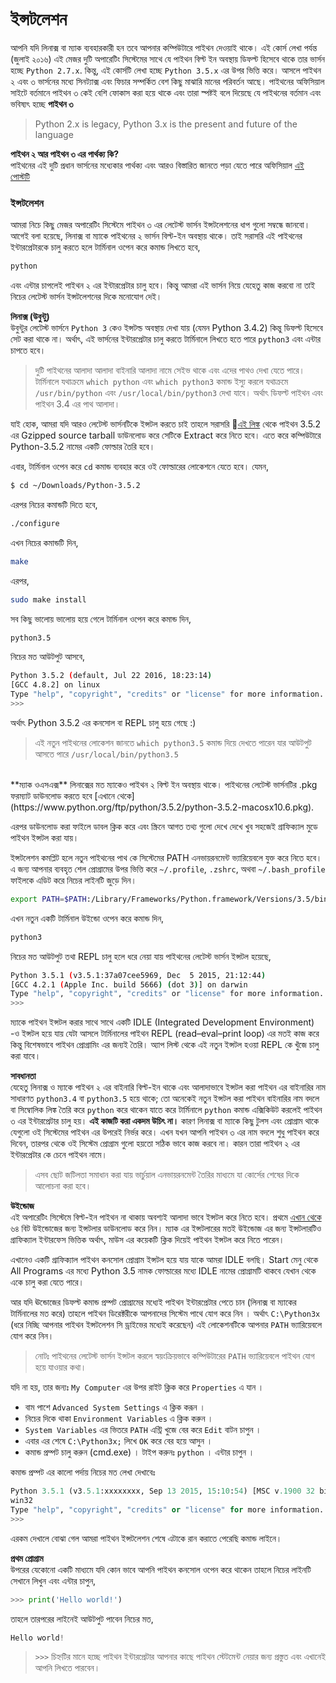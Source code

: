 # ইন্সটলেশন 


আপনি যদি লিনাক্স বা ম্যাক ব্যবহারকারী হন তবে আপনার কম্পিউটারে পাইথন দেওয়াই থাকে। এই কোর্স লেখা পর্যন্ত (জুলাই ২০১৬) এই মেজর দুটি অপারেটিং সিস্টেমের সাথে যে পাইথন বিল্ট ইন অবস্থায় ডিফল্ট হিসেবে থাকে তার ভার্সন হচ্ছে `Python 2.7.x`. কিন্তু, এই কোর্সটি লেখা হচ্ছে `Python 3.5.x` এর উপর ভিত্তি করে। আসলে পাইথন ২ এবং ৩ ভার্সনের মধ্যে সিনট্যাক্স এবং ফিচার সম্পর্কিত বেশ কিছু মাঝারি মানের পরিবর্তন আছে। পাইথনের অফিসিয়াল সাইটে বর্তমানে পাইথন ৩ কেই বেশি ফোকাস করা হয়ে থাকে এবং তারা স্পষ্টই বলে দিয়েছে যে পাইথনের বর্তমান এবং ভবিষ্যৎ হচ্ছে **পাইথন ৩**   

> Python 2.x is legacy, Python 3.x is the present and future of the language

**পাইথন ২ আর পাইথন ৩ এর পার্থক্য কি?**    
পাইথনের এই দুটি প্রধান ভার্সনের মধ্যেকার পার্থক্য এবং আরও বিস্তারিত জানতে পড়া যেতে পারে অফিসিয়াল [এই পোস্টটি](https://wiki.python.org/moin/Python2orPython3) 


### ইন্সটলেশন
আমরা নিচে কিছু মেজর অপারেটিং সিস্টেমে পাইথন ৩ এর লেটেস্ট ভার্সন ইন্সটলেশনের ধাপ গুলো সম্বন্ধে জানবো। আগেই বলা হয়েছে, লিনাক্স বা ম্যাকে পাইথনের ২ ভার্সন বিল্ট-ইন অবস্থায় থাকে। তাই সরাসরি এই পাইথনের ইন্টারপ্রেটারকে চালু করতে হলে টার্মিনাল ওপেন করে কমান্ড লিখতে হবে,   
 
```bash
python
```
এবং এন্টার চাপলেই পাইথন ২ এর ইন্টারপ্রেটার চালু হবে।  কিন্তু আমরা এই ভার্সন নিয়ে যেহেতু কাজ করবো না তাই নিচের লেটেস্ট ভার্সন ইন্সটলেশনের দিকে মনোযোগ দেই। 

**লিনাক্স (উবুন্টু)**    
উবুন্টুর লেটেস্ট ভার্সনে `Python 3` কেও ইন্সটল্ড অবস্থায় দেখা যায় (যেমন Python 3.4.2) কিন্তু ডিফল্ট হিসেবে সেট করা থাকে না। অর্থাৎ, এই ভার্সনের ইন্টারপ্রেটার চালু করতে টার্মিনালে লিখতে হতে পারে `python3` এবং এন্টার চাপতে হবে।    
> দুটি পাইথনের আলাদা আলাদা বাইনারি আলাদা নামে সেইভ থাকে এবং এদের পাথও দেখা যেতে পারে। টার্মিনালে যথাক্রমে `which python` এবং `which python3` কমান্ড ইস্যু করলে যথাক্রমে `/usr/bin/python` এবং `/usr/local/bin/python3` দেখা যাবে। অর্থাৎ ডিফল্ট পাইথন এবং পাইথন 3.4 এর পাথ আলাদা।     

যাই হোক, আমরা যদি আরও লেটেস্ট ভার্সনটিকে ইন্সটল করতে চাই তাহলে সরাসরি [এই লিঙ্ক](https://www.python.org/ftp/python/3.5.2/Python-3.5.2.tgz) থেকে পাইথন 3.5.2 এর Gzipped source tarball ডাউনলোড করে সেটিকে Extract করে নিতে হবে। এতে করে কম্পিউটারে Python-3.5.2 নামের একটি ফোল্ডার তৈরি হবে।    

এবার, টার্মিনাল ওপেন করে `cd` কমান্ড ব্যবহার করে ওই ফোল্ডারের লোকেশনে যেতে হবে। যেমন, 

```bash
$ cd ~/Downloads/Python-3.5.2
```
  
এরপর নিচের কমান্ডটি দিতে হবে,    

```bash
./configure
```

এখন নিচের কমান্ডটি দিন,    

```bash
make
```

এরপর,   

```bash
sudo make install
```

সব কিছু ভালোয় ভালোয় হয়ে গেলে টার্মিনাল ওপেন করে কমান্ড দিন,

```bash
python3.5
```
নিচের মত আউটপুট আসবে, 

```bash
Python 3.5.2 (default, Jul 22 2016, 18:23:14)
[GCC 4.8.2] on linux
Type "help", "copyright", "credits" or "license" for more information.
>>>
```   
অর্থাৎ Python 3.5.2 এর কনসোল বা REPL চালু হয়ে গেছে :)

> এই নতুন পাইথনের লোকেশন জানতে `which python3.5` কমান্ড দিয়ে দেখতে পারেন যার আউটপুট আসতে পারে `/usr/local/bin/python3.5`

<br/>
**ম্যাক ওএসএক্স**   
লিনাক্সের মত ম্যাকেও পাইথন ২ বিল্ট ইন অবস্থায় থাকে। পাইথনের লেটেস্ট ভার্সনটির .pkg ফরম্যাট ডাউনলোড করতে হবে [এখানে থেকে](https://www.python.org/ftp/python/3.5.2/python-3.5.2-macosx10.6.pkg).    

এরপর ডাউনলোড করা ফাইলে ডাবল ক্লিক করে এবং স্ক্রিনে আগত তথ্য গুলো দেখে দেখে খুব সহজেই গ্রাফিক্যাল মুডে পাইথন ইন্সটল করা যায়।   

ইন্সটলেশন কমপ্লিট হলে নতুন পাইথনের পাথ কে সিস্টেমের PATH এনভায়রনমেন্ট ভ্যারিয়েবলে যুক্ত করে নিতে হবে। এ জন্য আপনার ব্যবহৃত শেল প্রোগ্রামের উপর ভিত্তি করে `~/.profile`, `.zshrc`, অথবা `~/.bash_profile` ফাইলকে এডিট করে নিচের লাইনটি জুড়ে দিন।    

```bash
export PATH=$PATH:/Library/Frameworks/Python.framework/Versions/3.5/bin/python3
```

এখন নতুন একটি টার্মিনাল উইন্ডো ওপেন করে কমান্ড দিন, 

```python
python3
```

নিচের মত আউটপুট তথা REPL চালু হলে ধরে নেয়া যায় পাইথনের লেটেস্ট ভার্সন ইন্সটল হয়েছে, 

```bash
Python 3.5.1 (v3.5.1:37a07cee5969, Dec  5 2015, 21:12:44)
[GCC 4.2.1 (Apple Inc. build 5666) (dot 3)] on darwin
Type "help", "copyright", "credits" or "license" for more information.
>>>
```

ম্যাকে পাইথন ইন্সটল করার সাথে সাথে একটি IDLE (Integrated Development Environment) -ও ইন্সটল হয়ে যায় যেটা আসলে টার্মিনালের পাইথন REPL (read–eval–print loop) এর মতই কাজ করে কিন্তু বিশেষভাবে পাইথন প্রোগ্রামিং এর জন্যই তৈরি। অ্যাপ লিস্ট থেকে এই নতুন ইন্সটল হওয়া REPL কে খুঁজে চালু করা যাবে। 

**সাবধানতা**    
যেহেতু লিনাক্স ও ম্যাকে পাইথন ২ এর বাইনারি বিল্ট-ইন থাকে এবং আলাদাভাবে ইন্সটল করা পাইথন এর বাইনারির নাম সাধারণত `python3.4` বা `python3.5` হয়ে থাকে; তো অনেকেই নতুন ইন্সটল করা পাইথন বাইনারির নাম বদলে বা সিম্বোলিক লিঙ্ক তৈরি করে `python` করে থাকেন যাতে করে টার্মিনালে `python` কমান্ড এক্সিকিউট করলেই পাইথন ৩ এর ইন্টারপ্রেটার চালু হয়। **এই কাজটি করা একদম উচিৎ না।** কারণ লিনাক্স বা ম্যাকে কিছু টুলস এবং প্রোগ্রাম থাকে যেগুলো ওই সিস্টেমের পাইথন এর উপরেই নির্ভর করে। এখন যখন আপনি পাইথন ৩ এর নাম বদলে শুধু পাইথন করে দিবেন, তারপর থেকে ওই সিস্টেম প্রোগ্রাম গুলো হয়তো সঠিক ভাবে কাজ করবে না। কারন তারা পাইথন ২ এর ইন্টারপ্রেটার কে চেনে পাইথন নামে।    

> এসব ছোট জটিলতা সমাধান করা যায় ভার্চুয়াল এনভায়রনমেন্ট তৈরির মাধ্যমে যা কোর্সের শেষের দিকে আলোচনা করা হবে।


**উইন্ডোজ**   
এই অপারেটিং সিস্টেমে বিল্ট-ইন পাইথন না থাকায় অবশ্যই আলাদা ভাবে ইন্সটল করে নিতে হবে। প্রথমে [এখান থেকে](https://www.python.org/ftp/python/3.5.2/python-3.5.2-amd64.exe) ৬৪ বিট উইন্ডোজের জন্য ইন্সটলার ডাউনলোড করে নিন। ম্যাক এর ইন্সটলারের মতই উইন্ডোজ এর জন্য ইন্সটলারটিও গ্রাফিক্যাল ইন্টারফেস ভিত্তিক অর্থাৎ, মাউস এর কয়েকটি ক্লিক দিয়েই পাইথন ইন্সটল করে নিতে পারেন।    

এখানেও একটি গ্রাফিক্যাল পাইথন কনসোল প্রোগ্রাম ইন্সটল হয়ে যায় যাকে আমরা IDLE বলছি। Start মেনু থেকে All Programs এর মধ্যে Python 3.5 নামক ফোল্ডারের মধ্যে IDLE নামের প্রোগ্রামটি থাকবে যেখান থেকে একে চালু করা যেতে পারে। 

আর যদি ঊন্ডোজের ডিফল্ট কমান্ড প্রম্পট প্রোগ্রামের মধ্যেই পাইথন ইন্টারপ্রেটার পেতে চান (লিনাক্স বা ম্যাকের টার্মিনালের মত করে) তাহলে পাইথন ডিরেক্টরীকে আপনাদের সিস্টেম পাথে যোগ করে নিন । অর্থাৎ ```C:\Python3x``` (ধরে নিচ্ছি আপনার পাইথন ইন্সটলেশন সি ড্রাইভের মধ্যেই করেছেন) এই লোকেশনটিকে আপনার ```PATH``` ভ্যারিয়েবলে যোগ করে নিন।   

> নোটঃ পাইথনের লেটেস্ট ভার্সন ইন্সটল করলে স্বয়ংক্রিয়ভাবে কম্পিউটারের ```PATH``` ভ্যারিয়েবলে পাইথন যোগ হয়ে যাওয়ার কথা।   

যদি না হয়, তার জন্যঃ 
```My Computer``` এর উপর রাইট ক্লিক করে ```Properties``` এ যান । 

* বাম পাশে ```Advanced System Settings``` এ ক্লিক করূন । 
* নিচের দিকে থাকা ```Environment Variables``` এ ক্লিক করুন । 
* ```System Variables``` এর ভিতরে ```PATH``` এন্ট্রি খুজে বের করে ```Edit``` বাটন চাপুন । 
* এবার এর শেষে ```C:\Python3x;``` লিখে `OK` করে বের হয়ে আসুন । 
* কমান্ড প্রম্পট চালু করুন (cmd.exe) । টাইপ করুনঃ ```python``` । এন্টার চাপুন । 

কমান্ড প্রম্পট এর কালো পর্দায় নিচের মত লেখা দেখাবেঃ

```python
Python 3.5.1 (v3.5.1:xxxxxxxx, Sep 13 2015, 15:10:54) [MSC v.1900 32 bit (Intel)] on
win32
Type "help", "copyright", "credits" or "license" for more information.
>>>
```

এরকম দেখালে বোঝা গেল আমরা পাইথন ইন্সটলেশন শেষে এটাকে রান করাতে পেরেছি কমান্ড লাইনে। 


**প্রথম প্রোগ্রাম**   
উপরের যেকোনো একটি মাধ্যমে যদি কোন ভাবে আপনি পাইথন কনসোল ওপেন করে থাকেন তাহলে নিচের লাইনটি সেখানে লিখুন এবং এন্টার চাপুন, 

```python
>>> print('Hello world!')
``` 

তাহলে তারপরের লাইনেই আউটপুট পাবেন নিচের মত, 

```python
Hello world! 
```

> ```>>>``` চিহ্নটির মানে হচ্ছে পাইথন ইন্টারপ্রেটার আপনার কাছে পাইথন স্টেটমেন্ট নেয়ার জন্য প্রস্তুত এবং এখানেই আপনি লিখতে পারবেন।